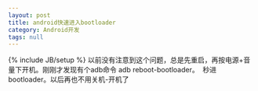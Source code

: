 ```yaml
---
layout: post
title: android快速进入bootloader
category: Android开发
tags: null
---
```

{% include JB/setup %}
以前没有注意到这个问题，总是先重启，再按电源+音量下开机。刚刚才发现有个adb命令 adb reboot-bootloader。  秒进bootloader。以后再也不用关机-开机了